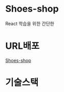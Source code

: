 # Shoes-shop
React 학습을 위한 간단한


# URL배포
[Shoes-shop](https://shoes1676-site.netlify.app/)
<br>

# 기술스택
